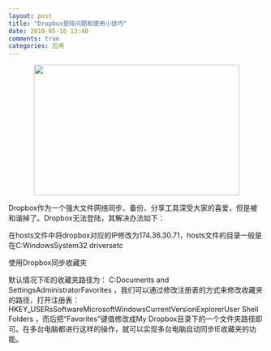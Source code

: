 ```yaml
---
layout: post
title: "Dropbox登陆问题和使用小技巧"
date: 2010-05-16 13:40
comments: true
categories: 应用
---
```

<p style="text-align: center;"><a href="http://pic.mosquitoliu.com/wp-content/uploads/2010/05/CD83392C1AD5EFF44AE03A78E54D1B2015555CF9.jpg"><img class="aligncenter size-full wp-image-170" title="CD83392C1AD5EFF44AE03A78E54D1B2015555CF9" src="http://pic.mosquitoliu.com/wp-content/uploads/2010/05/CD83392C1AD5EFF44AE03A78E54D1B2015555CF9.jpg" alt="" width="405" height="258" /></a><a href="http://pic.mosquitoliu.com/wp-content/uploads/2010/05/CD83392C1AD5EFF44AE03A78E54D1B2015555CF9.jpg"></a></p>
Dropbox作为一个强大文件网络同步、备份、分享工具深受大家的喜爱，但是被和谐掉了。Dropbox无法登陆，其解决办法如下：

在hosts文件中将dropbox对应的IP修改为174.36.30.71，hosts文件的目录一般是在C:WindowsSystem32 driversetc

<!--more-->使用Dropbox同步收藏夹

默认情况下IE的收藏夹路径为： C:Documents and SettingsAdministratorFavorites ，我们可以通过修改注册表的方式来修改收藏夹的路径，打开注册表： HKEY_USERsSoftwareMicrosoftWindowsCurrentVersionExplorerUser Shell Folders ，而后把“Favorites”键值修改成My Dropbox目录下的一个文件夹路径即可。在多台电脑都进行这样的操作，就可以实现多台电脑自动同步IE收藏夹的功能。